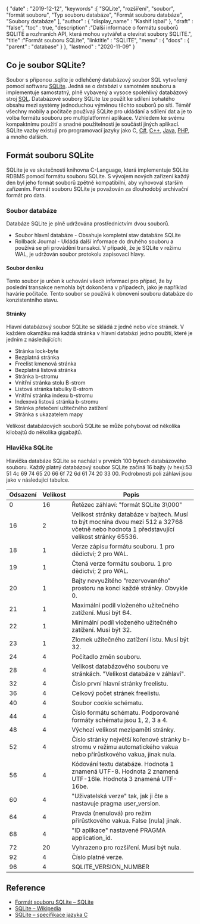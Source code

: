 {
  "date" : "2019-12-12",
  "keywords" :[ "SQLite", "rozšíření", "soubor", "formát souboru", "Typ souboru databáze", "Formát souboru databáze", "Soubory databáze" ],
  "author" : {
    "display_name" : "Kashif Iqbal"
},
  "draft" : "false",
  "toc" : true,
  "description" :"Další informace o formátu souborů SQLITE a rozhraních API, která mohou vytvářet a otevírat soubory SQLITE.",
  "title" :"Formát souboru SQLite",
  "linktitle" : "SQLITE",
  "menu" : {
    "docs" : {
      "parent" : "database"
}
},
  "lastmod" : "2020-11-09"
}

## Co je soubor SQLite?

Soubor s příponou .sqlite je odlehčený databázový soubor SQL vytvořený pomocí softwaru [SQLite](https://www.sqlite.org/index.html). Jedná se o databázi v samotném souboru a implementuje samostatný, plně vybavený a vysoce spolehlivý databázový stroj [SQL](/cs/database/sql/). Databázové soubory SQLite lze použít ke sdílení bohatého obsahu mezi systémy jednoduchou výměnou těchto souborů po síti. Téměř všechny mobily a počítače používají SQLite pro ukládání a sdílení dat a je to volba formátu souboru pro multiplatformní aplikace. Vzhledem ke svému kompaktnímu použití a snadné použitelnosti je součástí jiných aplikací. SQLite vazby existují pro programovací jazyky jako C, [C#](/cs/programming/cs/), [C++](/cs/programming/cpp/), [Java](/cs/programming/java/), [PHP](/cs/programming/php/ ), a mnoho dalších.

## Formát souboru SQLite

SQLite je ve skutečnosti knihovna C-Language, která implementuje SQLite RDBMS pomocí formátu souboru SQLite. S vývojem nových zařízení každý den byl jeho formát souborů zpětně kompatibilní, aby vyhovoval starším zařízením. Formát souboru SQLite je považován za dlouhodobý archivační formát pro data.

### Soubor databáze

Databáze SQLite je plně udržována prostřednictvím dvou souborů.
* Soubor hlavní databáze - Obsahuje kompletní stav databáze SQLite
* Rollback Journal - Ukládá další informace do druhého souboru a používá se při provádění transakcí. V případě, že je SQLite v režimu WAL, je udržován soubor protokolu zapisovací hlavy.

#### Soubor deníku

Tento soubor je určen k uchování všech informací pro případ, že by poslední transakce nemohla být dokončena v případech, jako je například havárie počítače. Tento soubor se používá k obnovení souboru databáze do konzistentního stavu.

#### Stránky

Hlavní databázový soubor SQLite se skládá z jedné nebo více stránek. V každém okamžiku má každá stránka v hlavní databázi jedno použití, které je jedním z následujících:

* Stránka lock-byte
* Bezplatná stránka
* Freelist kmenová stránka
* Bezplatná listová stránka
* Stránka b-stromu
* Vnitřní stránka stolu B-strom
* Listová stránka tabulky B-strom
* Vnitřní stránka indexu b-stromu
* Indexová listová stránka b-stromu
* Stránka přetečení užitečného zatížení
* Stránka s ukazatelem mapy

Velikost databázových souborů SQLite se může pohybovat od několika kilobajtů do několika gigabajtů.

### Hlavička SQLite

Hlavička databáze SQLite se nachází v prvních 100 bytech databázového souboru. Každý platný databázový soubor SQLite začíná 16 bajty (v hex):53 51 4c 69 74 65 20 66 6f 72 6d 61 74 20 33 00. Podrobnosti polí záhlaví jsou jako v následující tabulce.

|Odsazení|Velikost|Popis|
---|---|---|
|0|16|Řetězec záhlaví: "formát SQLite 3\000"|
|16|2|Velikost stránky databáze v bajtech. Musí to být mocnina dvou mezi 512 a 32768 včetně nebo hodnota 1 představující velikost stránky 65536.|
|18|1|Verze zápisu formátu souboru. 1 pro dědictví; 2 pro WAL.|
|19|1|Čtená verze formátu souboru. 1 pro dědictví; 2 pro WAL.|
|20|1|Bajty nevyužitého "rezervovaného" prostoru na konci každé stránky. Obvykle 0.|
|21|1|Maximální podíl vloženého užitečného zatížení. Musí být 64.|
|22|1|Minimální podíl vloženého užitečného zatížení. Musí být 32.|
|23|1|Zlomek užitečného zatížení listu. Musí být 32.|
|24|4|Počítadlo změn souboru.|
|28|4|Velikost databázového souboru ve stránkách. "Velikost databáze v záhlaví".|
|32|4|Číslo první hlavní stránky freelistu.|
|36|4|Celkový počet stránek freelistu.|
|40|4|Soubor cookie schématu.|
|44|4|Číslo formátu schématu. Podporované formáty schématu jsou 1, 2, 3 a 4.|
|48|4|Výchozí velikost mezipaměti stránky.|
|52|4|Číslo stránky největší kořenové stránky b-stromu v režimu automatického vakua nebo přírůstkového vakua, jinak nula.|
|56|4|Kódování textu databáze. Hodnota 1 znamená UTF-8. Hodnota 2 znamená UTF-16le. Hodnota 3 znamená UTF-16be.|
|60|4|"Uživatelská verze" tak, jak ji čte a nastavuje pragma user_version.|
|64|4|Pravda (nenulová) pro režim přírůstkového vakua. False (nula) jinak.|
|68|4|"ID aplikace" nastavené PRAGMA application_id.|
|72|20|Vyhrazeno pro rozšíření. Musí být nula.|
|92|4|Číslo platné verze.|
|96|4|SQLITE_VERSION_NUMBER|

## Reference ##

* [Formát souboru SQLite – SQLite](https://www.sqlite.org/fileformat2.html)
* [SQLite – Wikipedia](https://en.wikipedia.org/wiki/SQLite)
* [SQLite – specifikace jazyka C](https://www.sqlite.org/c3ref/intro.html)

